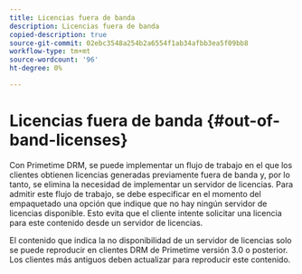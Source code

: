 ```yaml
---
title: Licencias fuera de banda
description: Licencias fuera de banda
copied-description: true
source-git-commit: 02ebc3548a254b2a6554f1ab34afbb3ea5f09bb8
workflow-type: tm+mt
source-wordcount: '96'
ht-degree: 0%

---
```


# Licencias fuera de banda {#out-of-band-licenses}

Con Primetime DRM, se puede implementar un flujo de trabajo en el que los clientes obtienen licencias generadas previamente fuera de banda y, por lo tanto, se elimina la necesidad de implementar un servidor de licencias. Para admitir este flujo de trabajo, se debe especificar en el momento del empaquetado una opción que indique que no hay ningún servidor de licencias disponible. Esto evita que el cliente intente solicitar una licencia para este contenido desde un servidor de licencias.

El contenido que indica la no disponibilidad de un servidor de licencias solo se puede reproducir en clientes DRM de Primetime versión 3.0 o posterior. Los clientes más antiguos deben actualizar para reproducir este contenido.

